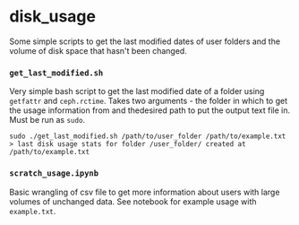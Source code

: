 # disk_usage
Some simple scripts to get the last modified dates of user folders and the volume of disk space that hasn't been changed.

### `get_last_modified.sh`
Very simple bash script to get the last modified date of a folder using `getfattr` and `ceph.rctime`. Takes two arguments - the folder in which to get the usage information from and thedesired path to put the output text file in. Must be run as `sudo`.
```
sudo ./get_last_modified.sh /path/to/user_folder /path/to/example.txt
> last disk usage stats for folder /user_folder/ created at /path/to/example.txt
```
### `scratch_usage.ipynb`
Basic wrangling of csv file to get more information about users with large volumes of unchanged data. See notebook for example usage with `example.txt`.
